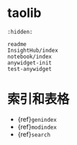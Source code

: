 # taolib

```{toctree}
:hidden:

readme
InsightHub/index
notebook/index
anywidget-init
test-anywidget
```

# 索引和表格

* {ref}`genindex`
* {ref}`modindex`
* {ref}`search`